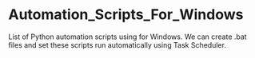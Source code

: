 # Automation_Scripts_For_Windows
List of Python automation scripts using for Windows. We can create .bat files and set these scripts run automatically using Task Scheduler.
